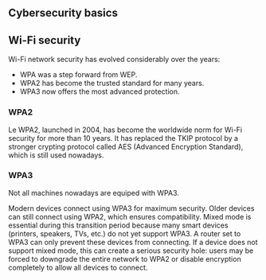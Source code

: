 ## Cybersecurity basics

## Wi-Fi security

Wi-Fi network security has evolved considerably over the years:

- WPA was a step forward from WEP.
- WPA2 has become the trusted standard for many years.
- WPA3 now offers the most advanced protection.

### WPA2

Le WPA2, launched in 2004, has become the worldwide norm for Wi-Fi security for more than 10 years. It has replaced the TKIP protocol by a stronger crypting protocol called AES (Advanced Encryption Standard), which is still used nowadays.

### WPA3

Not all machines nowadays are equiped with WPA3.

Modern devices connect using WPA3 for maximum security. Older devices can still connect using WPA2, which ensures compatibility. Mixed mode is essential during this transition period because many smart devices (printers, speakers, TVs, etc.)
do not yet support WPA3. A router set to WPA3 can only prevent these devices from connecting. If a device does not support mixed mode, this can create a serious security hole: users may be forced to downgrade the entire network to WPA2 or disable encryption completely to allow all devices to connect.
